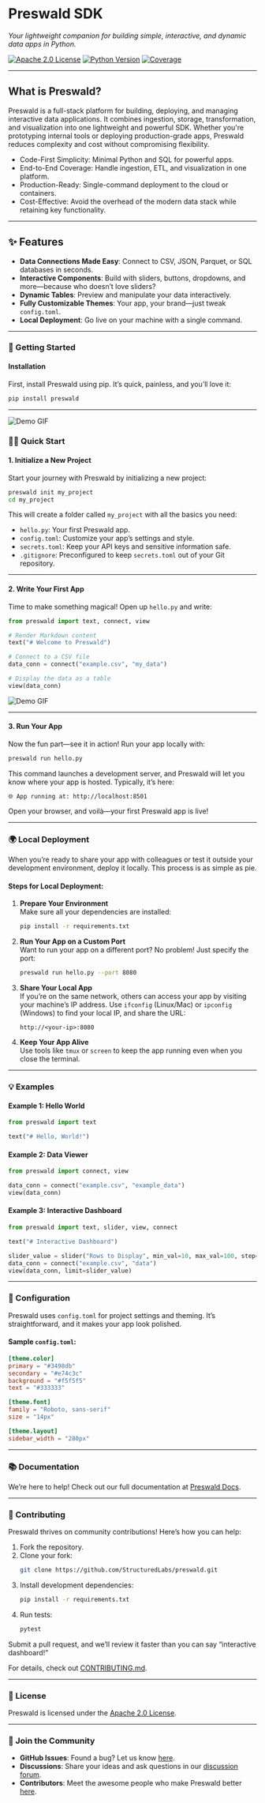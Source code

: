 # **Preswald SDK**

_Your lightweight companion for building simple, interactive, and dynamic data apps in Python._

[![Apache 2.0 License](https://img.shields.io/badge/license-Apache%202.0-blue.svg)](LICENSE)
[![Python Version](https://img.shields.io/badge/python-3.7%2B-blue.svg)](https://www.python.org/downloads/)
[![Coverage](https://img.shields.io/codecov/c/github/your-org/preswald)](https://codecov.io/gh/your-org/preswald)

---

## **What is Preswald?**

Preswald is a full-stack platform for building, deploying, and managing interactive data applications. It combines ingestion, storage, transformation, and visualization into one lightweight and powerful SDK. Whether you're prototyping internal tools or deploying production-grade apps, Preswald reduces complexity and cost without compromising flexibility.

- Code-First Simplicity: Minimal Python and SQL for powerful apps.
- End-to-End Coverage: Handle ingestion, ETL, and visualization in one platform.
- Production-Ready: Single-command deployment to the cloud or containers.
- Cost-Effective: Avoid the overhead of the modern data stack while retaining key functionality.


---

## **✨ Features**

- **Data Connections Made Easy**: Connect to CSV, JSON, Parquet, or SQL databases in seconds.
- **Interactive Components**: Build with sliders, buttons, dropdowns, and more—because who doesn’t love sliders?
- **Dynamic Tables**: Preview and manipulate your data interactively.
- **Fully Customizable Themes**: Your app, your brand—just tweak `config.toml`.
- **Local Deployment**: Go live on your machine with a single command.

---

### **🚀 Getting Started**

#### **Installation**

First, install Preswald using pip. It’s quick, painless, and you’ll love it:

```bash
pip install preswald
```

---

![Demo GIF](assets/demo1.gif)

### **👩‍💻 Quick Start**

#### **1. Initialize a New Project**

Start your journey with Preswald by initializing a new project:

```bash
preswald init my_project
cd my_project
```

This will create a folder called `my_project` with all the basics you need:

- `hello.py`: Your first Preswald app.
- `config.toml`: Customize your app’s settings and style.
- `secrets.toml`: Keep your API keys and sensitive information safe.
- `.gitignore`: Preconfigured to keep `secrets.toml` out of your Git repository.

---

#### **2. Write Your First App**

Time to make something magical! Open up `hello.py` and write:

```python
from preswald import text, connect, view

# Render Markdown content
text("# Welcome to Preswald")

# Connect to a CSV file
data_conn = connect("example.csv", "my_data")

# Display the data as a table
view(data_conn)
```
![Demo GIF](assets/demo2.gif)

---

#### **3. Run Your App**

Now the fun part—see it in action! Run your app locally with:

```bash
preswald run hello.py
```

This command launches a development server, and Preswald will let you know where your app is hosted. Typically, it’s here:

```
🌐 App running at: http://localhost:8501
```

Open your browser, and voilà—your first Preswald app is live!

---

### **🌍 Local Deployment**

When you’re ready to share your app with colleagues or test it outside your development environment, deploy it locally. This process is as simple as pie.

#### **Steps for Local Deployment:**

1. **Prepare Your Environment**  
   Make sure all your dependencies are installed:

   ```bash
   pip install -r requirements.txt
   ```

2. **Run Your App on a Custom Port**  
   Want to run your app on a different port? No problem! Just specify the port:

   ```bash
   preswald run hello.py --port 8080
   ```

3. **Share Your Local App**  
   If you’re on the same network, others can access your app by visiting your machine’s IP address. Use `ifconfig` (Linux/Mac) or `ipconfig` (Windows) to find your local IP, and share the URL:

   ```
   http://<your-ip>:8080
   ```

4. **Keep Your App Alive**  
   Use tools like `tmux` or `screen` to keep the app running even when you close the terminal.

---

### **💡 Examples**

#### **Example 1: Hello World**

```python
from preswald import text

text("# Hello, World!")
```

#### **Example 2: Data Viewer**

```python
from preswald import connect, view

data_conn = connect("example.csv", "example_data")
view(data_conn)
```

#### **Example 3: Interactive Dashboard**

```python
from preswald import text, slider, view, connect

text("# Interactive Dashboard")

slider_value = slider("Rows to Display", min_val=10, max_val=100, step=10, default=50)
data_conn = connect("example.csv", "data")
view(data_conn, limit=slider_value)
```

---

### **🔧 Configuration**

Preswald uses `config.toml` for project settings and theming. It’s straightforward, and it makes your app look polished.

#### **Sample `config.toml`:**

```toml
[theme.color]
primary = "#3498db"
secondary = "#e74c3c"
background = "#f5f5f5"
text = "#333333"

[theme.font]
family = "Roboto, sans-serif"
size = "14px"

[theme.layout]
sidebar_width = "280px"
```

---

### **📚 Documentation**

We’re here to help! Check out our full documentation at [Preswald Docs](https://docs.preswald.com/).

---

### **🤝 Contributing**

Preswald thrives on community contributions! Here’s how you can help:

1. Fork the repository.
2. Clone your fork:
   ```bash
   git clone https://github.com/StructuredLabs/preswald.git
   ```
3. Install development dependencies:
   ```bash
   pip install -r requirements.txt
   ```
4. Run tests:
   ```bash
   pytest
   ```

Submit a pull request, and we’ll review it faster than you can say “interactive dashboard!”

For details, check out [CONTRIBUTING.md](CONTRIBUTING.md).

---

### **📄 License**

Preswald is licensed under the [Apache 2.0 License](LICENSE).

---

### **🎉 Join the Community**

- **GitHub Issues**: Found a bug? Let us know [here](https://github.com/StructuredLabs/preswald/issues).
- **Discussions**: Share your ideas and ask questions in our [discussion forum](https://github.com/StructuredLabs/preswald/discussions).
- **Contributors**: Meet the awesome people who make Preswald better [here](https://github.com/StructuredLabs/preswald/graphs/contributors).